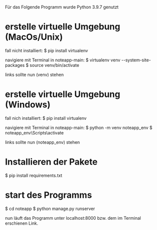 Für das Folgende Programm wurde Python 3.9.7 genutzt

# erstelle virtuelle Umgebung (MacOs/Unix)
fall nicht installiert:
$ pip install virtualenv

navigiere mit Terminal in noteapp-main:
$ virtualenv venv --system-site-packages
$ source venv/bin/activate

links sollte nun (venv) stehen

# erstelle virtuelle Umgebung (Windows)

fall nich installiert:
$ pip install virtualenv

navigiere mit Terminal in noteapp-main:
$ python -m venv noteapp_env
$ noteapp_env\Scripts\activate

links sollte nun (noteapp_env) stehen

# Installieren der Pakete
$ pip install requirements.txt

# start des Programms
$ cd noteapp
$ python manage.py runserver

nun läuft das  Programm unter localhost:8000 bzw. dem im Terminal erschienen Link.